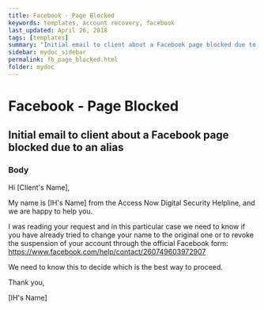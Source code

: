 ```yaml
---
title: Facebook - Page Blocked
keywords: templates, account recovery, facebook
last_updated: April 26, 2018
tags: [templates]
summary: "Initial email to client about a Facebook page blocked due to an alias."
sidebar: mydoc_sidebar
permalink: fb_page_blocked.html
folder: mydoc
---
```



# Facebook - Page Blocked
## Initial email to client about a Facebook page blocked due to an alias

### Body

Hi [Client's Name],

My name is [IH's Name] from the Access Now Digital Security Helpline, and we are happy to help you.

I was reading your request and in this particular case we need to know if you have already tried to change your name to the original one or to revoke the suspension of your account through the official Facebook form: https://www.facebook.com/help/contact/260749603972907

We need to know this to decide which is the best way to proceed.

Thank you,

[IH's Name]
